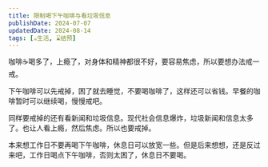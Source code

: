 ```yaml
---
title: 限制喝下午咖啡与看垃圾信息
publishDate: 2024-07-07
updatedDate: 2024-08-14
tags: [☕生活, ⌛结预]
---
```


咖啡☕️喝多了，上瘾了，对身体和精神都很不好，要容易焦虑，所以要想办法戒一戒。

下午咖啡可以先戒掉，困了就去睡觉，不要喝咖啡了，这样还可以省钱。早餐的咖啡暂时可以继续喝，慢慢戒吧。

同样要戒掉的还有看新闻和垃圾信息。现代社会信息爆炸，垃圾新闻和信息太多了。也让人看上瘾，然后焦虑。所以也要戒掉。

本来想工作日不要再喝下午咖啡，休息日可以放宽一些。但是后来想想，还是反过来吧，工作日喝点下午咖啡，否则太困了，休息日不要喝。
